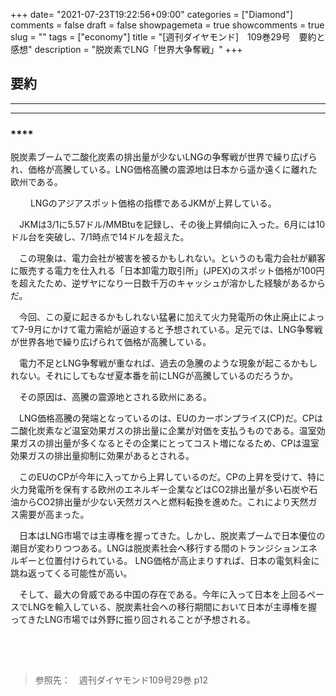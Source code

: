 +++
date= "2021-07-23T19:22:56+09:00"
categories = ["Diamond"]
comments = false
draft = false
showpagemeta = true
showcomments = true
slug = ""
tags = ["economy"]
title = "[週刊ダイヤモンド]　109巻29号　要約と感想"
description = "脱炭素でLNG「世界大争奪戦」"
+++

## **要約**
***


***

### ****


 脱炭素ブームで二酸化炭素の排出量が少ないLNGの争奪戦が世界で繰り広げられ、価格が高騰している。LNG価格高騰の震源地は日本から遥か遠くに離れた欧州である。

 　
　LNGのアジアスポット価格の指標であるJKMが上昇している。

　JKMは3/1に5.57ドル/MMBtuを記録し、その後上昇傾向に入った。6月には10ドル台を突破し、7/1時点で14ドルを超えた。

　この現象は、電力会社が被害を被るかもしれない。というのも電力会社が顧客に販売する電力を仕入れる「日本卸電力取引所」(JPEX)のスポット価格が100円を超えたため、逆ザヤになり一日数千万のキャッシュが溶かした経験があるからだ。

　今回、この夏に起きるかもしれない猛暑に加えて火力発電所の休止廃止によって7-9月にかけて電力需給が逼迫すると予想されている。足元では、LNG争奪戦が世界各地で繰り広げられて価格が高騰している。

　電力不足とLNG争奪戦が重なれば、過去の急騰のような現象が起こるかもしれない。それにしてもなぜ夏本番を前にLNGが高騰しているのだろうか。

　その原因は、高騰の震源地とされる欧州にある。

　LNG価格高騰の発端となっているのは、EUのカーボンプライス(CP)だ。CPは二酸化炭素など温室効果ガスの排出量に企業が対価を支払うものである。温室効果ガスの排出量が多くなるとその企業にとってコスト増になるため、CPは温室効果ガスの排出量抑制に効果があるとされる。

　このEUのCPが今年に入ってから上昇しているのだ。CPの上昇を受けて、特に火力発電所を保有する欧州のエネルギー企業などはCO2排出量が多い石炭や石油からCO2排出量が少ない天然ガスへと燃料転換を進めた。これにより天然ガス需要が高まった。

　日本はLNG市場では主導権を握ってきた。しかし、脱炭素ブームで日本優位の潮目が変わりつつある。LNGは脱炭素社会へ移行する間のトランジションエネルギーと位置付けられている。
LNG価格が高止まりすれば、日本の電気料金に跳ね返ってくる可能性が高い。

　そして、最大の脅威である中国の存在である。今年に入って日本を上回るペースでLNGを輸入している、脱炭素社会への移行期間において日本が主導権を握ってきたLNG市場では外野に振り回されることが予想される。

####

　
----

>参照先：　週刊ダイヤモンド109号29巻 p12
